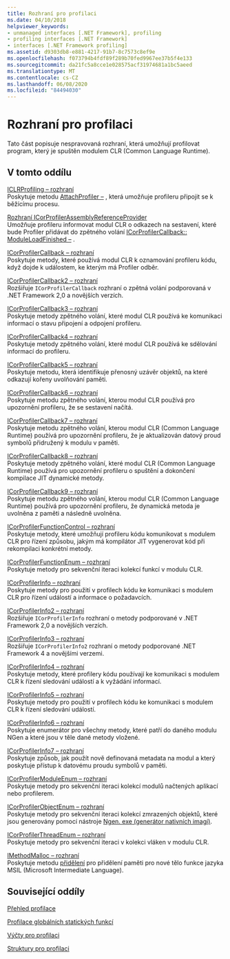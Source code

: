 ```yaml
---
title: Rozhraní pro profilaci
ms.date: 04/10/2018
helpviewer_keywords:
- unmanaged interfaces [.NET Framework], profiling
- profiling interfaces [.NET Framework]
- interfaces [.NET Framework profiling]
ms.assetid: d9303db8-e881-4217-91b7-8c7573c8ef9e
ms.openlocfilehash: f073794b4fdf89f289b70fed9967ee37b5f4e133
ms.sourcegitcommit: da21fc5a8cce1e028575acf31974681a1bc5aeed
ms.translationtype: MT
ms.contentlocale: cs-CZ
ms.lasthandoff: 06/08/2020
ms.locfileid: "84494030"
---
```

# <a name="profiling-interfaces"></a>Rozhraní pro profilaci
Tato část popisuje nespravovaná rozhraní, která umožňují profilovat program, který je spuštěn modulem CLR (Common Language Runtime).  
  
## <a name="in-this-section"></a>V tomto oddílu  
 [ICLRProfiling – rozhraní](iclrprofiling-interface.md)  
 Poskytuje metodu [AttachProfiler –](iclrprofiling-attachprofiler-method.md) , která umožňuje profileru připojit se k běžícímu procesu.  
  
 [Rozhraní ICorProfilerAssemblyReferenceProvider](icorprofilerassemblyreferenceprovider-interface.md)  
 Umožňuje profileru informovat modul CLR o odkazech na sestavení, které bude Profiler přidávat do zpětného volání [ICorProfilerCallback:: ModuleLoadFinished –](icorprofilercallback-moduleloadfinished-method.md) .  
  
 [ICorProfilerCallback – rozhraní](icorprofilercallback-interface.md)  
 Poskytuje metody, které používá modul CLR k oznamování profileru kódu, když dojde k událostem, ke kterým má Profiler odběr.  
  
 [ICorProfilerCallback2 – rozhraní](icorprofilercallback2-interface.md)  
 Rozšiřuje `ICorProfilerCallback` rozhraní o zpětná volání podporovaná v .NET Framework 2,0 a novějších verzích.  
  
 [ICorProfilerCallback3 – rozhraní](icorprofilercallback3-interface.md)  
 Poskytuje metody zpětného volání, které modul CLR používá ke komunikaci informací o stavu připojení a odpojení profileru.  
  
 [ICorProfilerCallback4 – rozhraní](icorprofilercallback4-interface.md)  
 Poskytuje metody zpětného volání, které modul CLR používá ke sdělování informací do profileru.  
  
 [ICorProfilerCallback5 – rozhraní](icorprofilercallback5-interface.md)  
 Poskytuje metodu, která identifikuje přenosný uzávěr objektů, na které odkazují kořeny uvolňování paměti.  
  
 [ICorProfilerCallback6 – rozhraní](icorprofilercallback6-interface.md)  
 Poskytuje metodu zpětného volání, kterou modul CLR používá pro upozornění profileru, že se sestavení načítá.  
  
 [ICorProfilerCallback7 – rozhraní](icorprofilercallback7-interface.md)  
 Poskytuje metodu zpětného volání, kterou modul CLR (Common Language Runtime) používá pro upozornění profileru, že je aktualizován datový proud symbolů přidružený k modulu v paměti.  

[ICorProfilerCallback8 – rozhraní](icorprofilercallback8-interface.md)  
Poskytuje metody zpětného volání, které modul CLR (Common Language Runtime) používá pro upozornění profileru o spuštění a dokončení kompilace JIT dynamické metody.

[ICorProfilerCallback9 – rozhraní](icorprofilercallback9-interface.md)  
Poskytuje metodu zpětného volání, kterou modul CLR (Common Language Runtime) používá pro upozornění profileru, že dynamická metoda je uvolněna z paměti a následně uvolněna.

 [ICorProfilerFunctionControl – rozhraní](icorprofilerfunctioncontrol-interface.md)  
 Poskytuje metody, které umožňují profileru kódu komunikovat s modulem CLR pro řízení způsobu, jakým má kompilátor JIT vygenerovat kód při rekompilaci konkrétní metody.  
  
 [ICorProfilerFunctionEnum – rozhraní](icorprofilerfunctionenum-interface.md)  
 Poskytuje metody pro sekvenční iteraci kolekcí funkcí v modulu CLR.  
  
 [ICorProfilerInfo – rozhraní](icorprofilerinfo-interface.md)  
 Poskytuje metody pro použití v profilech kódu ke komunikaci s modulem CLR pro řízení událostí a informace o požadavcích.  
  
 [ICorProfilerInfo2 – rozhraní](icorprofilerinfo2-interface.md)  
 Rozšiřuje `ICorProfilerInfo` rozhraní o metody podporované v .NET Framework 2,0 a novějších verzích.  
  
 [ICorProfilerInfo3 – rozhraní](icorprofilerinfo3-interface.md)  
 Rozšiřuje `ICorProfilerInfo2` rozhraní o metody podporované .NET Framework 4 a novějšími verzemi.  
  
 [ICorProfilerInfo4 – rozhraní](icorprofilerinfo4-interface.md)  
 Poskytuje metody, které profilery kódu používají ke komunikaci s modulem CLR k řízení sledování událostí a k vyžádání informací.  
  
 [ICorProfilerInfo5 – rozhraní](icorprofilerinfo5-interface.md)  
 Poskytuje metody pro použití v profilech kódu ke komunikaci s modulem CLR k řízení sledování událostí.  
  
 [ICorProfilerInfo6 – rozhraní](icorprofilerinfo6-interface.md)  
 Poskytuje enumerátor pro všechny metody, které patří do daného modulu NGen a které jsou v těle dané metody vložené.  
  
 [ICorProfilerInfo7 – rozhraní](icorprofilerinfo7-interface.md)  
 Poskytuje způsob, jak použít nově definovaná metadata na modul a který poskytuje přístup k datovému proudu symbolů v paměti.  
  
 [ICorProfilerModuleEnum – rozhraní](icorprofilermoduleenum-interface.md)  
 Poskytuje metody pro sekvenční iteraci kolekcí modulů načtených aplikací nebo profilerem.  
  
 [ICorProfilerObjectEnum – rozhraní](icorprofilerobjectenum-interface.md)  
 Poskytuje metody pro sekvenční iteraci kolekcí zmrazených objektů, které jsou generovány pomocí nástroje [Ngen. exe (generátor nativních imagí)](../../tools/ngen-exe-native-image-generator.md).  
  
 [ICorProfilerThreadEnum – rozhraní](icorprofilerthreadenum-interface.md)  
 Poskytuje metody pro sekvenční iteraci v kolekci vláken v modulu CLR.  
  
 [IMethodMalloc – rozhraní](imethodmalloc-interface.md)  
 Poskytuje metodu [přidělení](imethodmalloc-alloc-method.md) pro přidělení paměti pro nové tělo funkce jazyka MSIL (Microsoft Intermediate Language).  
  
## <a name="related-sections"></a>Související oddíly  
 [Přehled profilace](profiling-overview.md)  
  
 [Profilace globálních statických funkcí](profiling-global-static-functions.md)  
  
 [Výčty pro profilaci](profiling-enumerations.md)  
  
 [Struktury pro profilaci](profiling-structures.md)
